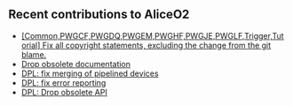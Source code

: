 ## Recent contributions to AliceO2
- [[Common,PWGCF,PWGDQ,PWGEM,PWGHF,PWGJE,PWGLF,Trigger,Tutorial] Fix all copyright statements, excluding the change from the git blame.](https://github.com/AliceO2Group/O2Physics/pull/11319)
- [Drop obsolete documentation](https://github.com/AliceO2Group/AliceO2/pull/14309)
- [DPL: fix merging of pipelined devices](https://github.com/AliceO2Group/AliceO2/pull/14307)
- [DPL: fix error reporting](https://github.com/AliceO2Group/AliceO2/pull/14306)
- [DPL: Drop obsolete API](https://github.com/AliceO2Group/AliceO2/pull/14279)
